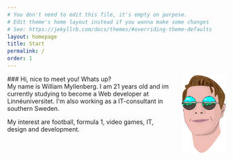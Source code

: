 ```yaml
---
# You don't need to edit this file, it's empty on purpose.
# Edit theme's home layout instead if you wanna make some changes
# See: https://jekyllrb.com/docs/themes/#overriding-theme-defaults
layout: homepage
title: Start
permalink: /
order: 1
---
```


<img src="../assets/img/Wilmer_profile.svg" alt="William Myllenberg" style="width: 20%; float: right; margin-left: 25px;"/>
### Hi, nice to meet you! Whats up?
<br>
My name is William Myllenberg. I am 21 years old and im currently studying to become a Web developer at Linnéuniversitet. I'm also working as a IT-consultant in southern Sweden.

My interest are football, formula 1, video games, IT, design and development.
